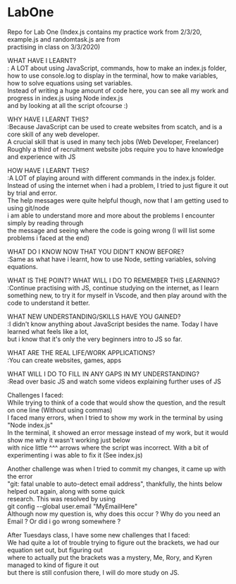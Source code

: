 # LabOne

Repo for Lab One (Index.js contains my practice work from 2/3/20, example.js and randomtask.js are from  
practising in class on 3/3/2020)

WHAT HAVE I LEARNT?  
: A LOT about using JavaScript, commands, how to make an index.js folder,  
how to use console.log to display in the terminal, how to make variables, how to solve equations using set variables.  
Instead of writing a huge amount of code here, you can see all my work and progress in index.js using Node index.js  
and by looking at all the script ofcourse :)  

WHY HAVE I LEARNT THIS?  
:Because JavaScript can be used to create websites from scatch, and is a core skill of any web developer.  
A crucial skill that is used in many tech jobs (Web Developer, Freelancer)  
Roughly a third of recruitment website jobs require you to have knowledge and experience with JS  

HOW HAVE I LEARNT THIS?  
:A LOT of playing around with different commands in the index.js folder.  
Instead of using the internet when i had a problem, I tried to just figure it out by trial and error.  
The help messages were quite helpful though, now that I am getting used to using git/node  
i am able to understand more and more about the problems I encounter simply by reading through  
the message and seeing where the code is going wrong (I will list some problems i faced at the end)  

WHAT DO I KNOW NOW THAT YOU DIDN’T KNOW BEFORE?  
:Same as what have i learnt, how to use Node, setting variables, solving equations.  

WHAT IS THE POINT? WHAT WILL I DO TO REMEMBER THIS LEARNING?  
:Continue practising with JS, continue studying on the internet,
as I learn something new, to try it for myself in Vscode, and then play around with the code to understand it better.  

WHAT NEW UNDERSTANDING/SKILLS HAVE YOU GAINED?  
:I didn't know anything about JavaScript besides the name. Today I have learned what feels like a lot,  
but i know that it's only the very beginners intro to JS so far.

WHAT ARE THE REAL LIFE/WORK APPLICATIONS?  
:You can create websites, games, apps  

WHAT WILL I DO TO FILL IN ANY GAPS IN MY UNDERSTANDING?  
:Read over basic JS and watch some videos explaining further uses of JS  

Challenges I faced:  
While trying to think of a code that would show the question, and the result on one line (Without using commas)  
I faced many errors, when I tried to show my work in the terminal by using "Node index.js"  
In the terminal, it showed an error message instead of my work, but it would show me why it wasn't working just below  
with nice little ^^^ arrows where the script was incorrect. With a bit of experimenting i was able to fix it (See index.js)  

Another challenge was when I tried to commit my changes, it came up with the error  
"git: fatal unable to auto-detect email address", thankfully, the hints below helped out again, along with some quick  
research. This was resolved by using  
git config --global user.email "MyEmailHere"  
Although now my question is, why does this occur ? Why do you need an Email ? Or did i go wrong somewhere ?

After Tuesdays class, I have some new challenges that I faced:  
We had quite a lot of trouble trying to figure out the brackets, we had our equation set out, but figuring out  
where to actually put the brackets was a mystery, Me, Rory, and Kyren managed to kind of figure it out  
but there is still confusion there, I will do more study on JS.